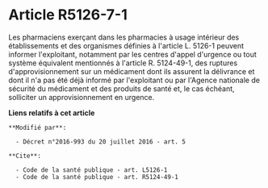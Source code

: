 # Article R5126-7-1

Les pharmaciens exerçant dans les pharmacies à usage intérieur des établissements et des organismes définies à l'article L.
5126-1 peuvent informer l'exploitant, notamment par les      centres d'appel d'urgence ou tout système équivalent mentionnés
à l'article R. 5124-49-1, des ruptures d'approvisionnement sur un médicament dont ils assurent la délivrance et dont il n'a
pas été déjà informé par l'exploitant ou par l'Agence nationale de sécurité du médicament et des produits de santé et, le cas
échéant, solliciter un approvisionnement en urgence.

**Liens relatifs à cet article**

	**Modifié par**:

	  - Décret n°2016-993 du 20 juillet 2016 - art. 5

	**Cite**:

	  - Code de la santé publique - art. L5126-1
	  - Code de la santé publique - art. R5124-49-1
